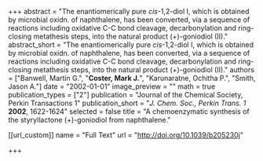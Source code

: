 +++
abstract = "The enantiomerically pure _cis_-1,2-diol I, which is obtained by microbial oxidn. of naphthalene, has been converted, via a sequence of reactions including oxidative C-C bond cleavage, decarbonylation and ring-closing metathesis steps, into the natural product (+)-goniodiol (II)."
abstract_short = "The enantiomerically pure _cis_-1,2-diol I, which is obtained by microbial oxidn. of naphthalene, has been converted, via a sequence of reactions including oxidative C-C bond cleavage, decarbonylation and ring-closing metathesis steps, into the natural product (+)-goniodiol (II)."
authors = ["Banwell, Martin G.", "**Coster, Mark J.**", "Karunaratne, Ochitha P.", "Smith, Jason A."]
date = "2002-01-01"
image_preview = ""
math = true
publication_types = ["2"]
publication = "Journal of the Chemical Society, Perkin Transactions 1"
publication_short = "_J. Chem. Soc., Perkin Trans. 1_ **2002**, 1622-1624"
selected = false
title = "A chemoenzymatic synthesis of the styryllactone (+)-goniodiol from naphthalene."

[[url_custom]]
  name = "Full Text"
  url = "http://doi.org/10.1039/b205230j"

+++
